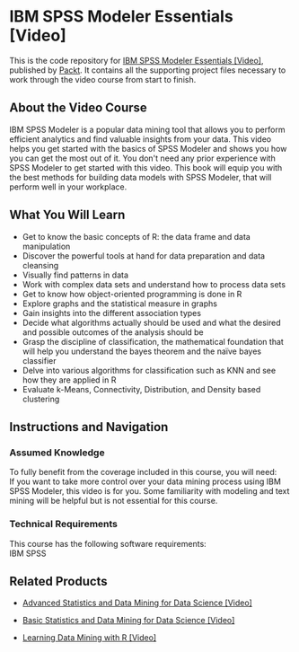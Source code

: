 # IBM SPSS Modeler Essentials [Video]
This is the code repository for [IBM SPSS Modeler Essentials [Video]](https://www.packtpub.com/big-data-and-business-intelligence/ibm-spss-modeler-essentials-video?utm_source=github&utm_medium=repository&utm_campaign=9781787286924), published by [Packt](https://www.packtpub.com/?utm_source=github). It contains all the supporting project files necessary to work through the video course from start to finish.
## About the Video Course
IBM SPSS Modeler is a popular data mining tool that allows you to perform efficient analytics and find valuable insights from your data. This video helps you get started with the basics of SPSS Modeler and shows you how you can get the most out of it. You don't need any prior experience with SPSS Modeler to get started with this video. This book will equip you with the best methods for building data models with SPSS Modeler, that will perform well in your workplace.

<H2>What You Will Learn</H2>
<DIV class=book-info-will-learn-text>
<UL>
<LI>Get to know the basic concepts of R: the data frame and data manipulation 
<LI>Discover the powerful tools at hand for data preparation and data cleansing 
<LI>Visually find patterns in data 
<LI>Work with complex data sets and understand how to process data sets 
<LI>Get to know how object-oriented programming is done in R 
<LI>Explore graphs and the statistical measure in graphs 
<LI>Gain insights into the different association types 
<LI>Decide what algorithms actually should be used and what the desired and possible outcomes of the analysis should be 
<LI>Grasp the discipline of classification, the mathematical foundation that will help you understand the bayes theorem and the naïve bayes classifier 
<LI>Delve into various algorithms for classification such as KNN and see how they are applied in R 
<LI>Evaluate k-Means, Connectivity, Distribution, and Density based clustering </LI></UL></DIV>

## Instructions and Navigation
### Assumed Knowledge
To fully benefit from the coverage included in this course, you will need:<br/>
If you want to take more control over your data mining process using IBM SPSS Modeler, this video is for you. Some familiarity with modeling and text mining will be helpful but is not essential for this course.
### Technical Requirements
This course has the following software requirements:<br/>
IBM SPSS

## Related Products
* [Advanced Statistics and Data Mining for Data Science [Video]](https://www.packtpub.com/big-data-and-business-intelligence/advanced-statistics-and-data-mining-data-science-video?utm_source=github&utm_medium=repository&utm_campaign=9781788830348)

* [Basic Statistics and Data Mining for Data Science [Video]](https://www.packtpub.com/big-data-and-business-intelligence/basic-statistics-and-data-mining-data-science-video?utm_source=github&utm_medium=repository&utm_campaign=9781788476782)

* [Learning Data Mining with R [Video]](https://www.packtpub.com/big-data-and-business-intelligence/learning-data-mining-r-video?utm_source=github&utm_medium=repository&utm_campaign=9781785887499)


